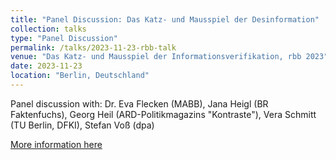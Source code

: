 ```yaml
---
title: "Panel Discussion: Das Katz- und Mausspiel der Desinformation"
collection: talks
type: "Panel Discussion"
permalink: /talks/2023-11-23-rbb-talk
venue: "Das Katz- und Mausspiel der Informationsverifikation, rbb 2023"
date: 2023-11-23
location: "Berlin, Deutschland"
---
```


Panel discussion with: Dr. Eva Flecken (MABB), Jana Heigl (BR Faktenfuchs), Georg Heil (ARD-Politikmagazins "Kontraste"), Vera Schmitt (TU Berlin, DFKI), Stefan Voß (dpa)

[More information here](https://events.rbb-online.de/b/?p=newspolygraph&host=events.rbb-online.de)


